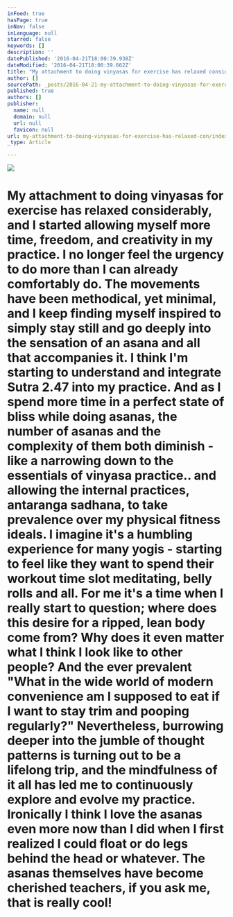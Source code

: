 ```yaml
---
inFeed: true
hasPage: true
inNav: false
inLanguage: null
starred: false
keywords: []
description: ''
datePublished: '2016-04-21T18:00:39.938Z'
dateModified: '2016-04-21T18:00:39.662Z'
title: "My attachment to doing vinyasas for exercise has relaxed considerably, and I started allowing myself more time, freedom, and creativity in my practice. I no longer feel the urgency to do more than I can already comfortably do. The movements have been methodical, yet minimal, and I keep finding myself inspired to simply stay still and go deeply into the sensation of an asana and all that accompanies it. I think I'm starting to understand and integrate Sutra 2.47 into my practice. And as I spend more time in a perfect state of bliss while doing asanas, the number of asanas and the complexity of them both diminish - like a narrowing down to the essentials of vinyasa practice.. and allowing the internal practices, antaranga sadhana, to take prevalence over my physical fitness ideals. I imagine it's a humbling experience for many yogis - starting to feel like they want to spend their workout time slot meditating, belly rolls and all. For me it's a time when I really start to question; where does this desire for a ripped, lean body come from? Why does it even matter what I think I look like to other people? And the ever prevalent \"What in the wide world of modern convenience am I supposed to eat if I want to stay trim and pooping regularly?\" Nevertheless, burrowing deeper into the jumble of thought patterns is turning out to be a lifelong trip, and the mindfulness of it all has led me to continuously explore and evolve my practice. Ironically I think I love the asanas even more now than I did when I first realized I could float or do legs behind the head or whatever. The asanas themselves have become cherished teachers, if you ask me, that is really cool!"
author: []
sourcePath: _posts/2016-04-21-my-attachment-to-doing-vinyasas-for-exercise-has-relaxed-con.md
published: true
authors: []
publisher:
  name: null
  domain: null
  url: null
  favicon: null
url: my-attachment-to-doing-vinyasas-for-exercise-has-relaxed-con/index.html
_type: Article

---
```

![](https://the-grid-user-content.s3-us-west-2.amazonaws.com/721b9646-8127-4dd1-bbdc-65113b12cf96.jpg)

# My attachment to doing vinyasas for exercise has relaxed considerably, and I started allowing myself more time, freedom, and creativity in my practice. I no longer feel the urgency to do more than I can already comfortably do. The movements have been methodical, yet minimal, and I keep finding myself inspired to simply stay still and go deeply into the sensation of an asana and all that accompanies it. I think I'm starting to understand and integrate Sutra 2.47 into my practice. And as I spend more time in a perfect state of bliss while doing asanas, the number of asanas and the complexity of them both diminish - like a narrowing down to the essentials of vinyasa practice.. and allowing the internal practices, antaranga sadhana, to take prevalence over my physical fitness ideals. I imagine it's a humbling experience for many yogis - starting to feel like they want to spend their workout time slot meditating, belly rolls and all. For me it's a time when I really start to question; where does this desire for a ripped, lean body come from? Why does it even matter what I think I look like to other people? And the ever prevalent "What in the wide world of modern convenience am I supposed to eat if I want to stay trim and pooping regularly?" Nevertheless, burrowing deeper into the jumble of thought patterns is turning out to be a lifelong trip, and the mindfulness of it all has led me to continuously explore and evolve my practice. Ironically I think I love the asanas even more now than I did when I first realized I could float or do legs behind the head or whatever. The asanas themselves have become cherished teachers, if you ask me, that is really cool!
